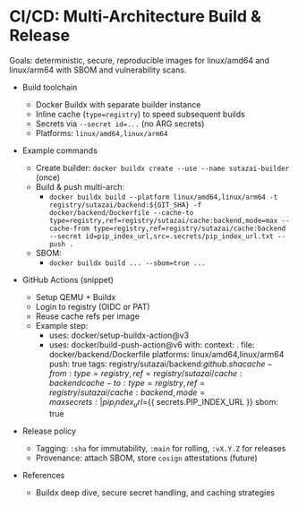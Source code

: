 # CI/CD: Multi-Architecture Build & Release

Goals: deterministic, secure, reproducible images for linux/amd64 and linux/arm64 with SBOM and vulnerability scans.

- Build toolchain
  - Docker Buildx with separate builder instance
  - Inline cache (`type=registry`) to speed subsequent builds
  - Secrets via `--secret id=...` (no ARG secrets)
  - Platforms: `linux/amd64,linux/arm64`

- Example commands
  - Create builder: `docker buildx create --use --name sutazai-builder` (once)
  - Build & push multi-arch:
    - `docker buildx build --platform linux/amd64,linux/arm64 -t registry/sutazai/backend:${GIT_SHA} -f docker/backend/Dockerfile --cache-to type=registry,ref=registry/sutazai/cache:backend,mode=max --cache-from type=registry,ref=registry/sutazai/cache:backend --secret id=pip_index_url,src=.secrets/pip_index_url.txt --push .`
  - SBOM:
    - `docker buildx build ... --sbom=true ...`

- GitHub Actions (snippet)
  - Setup QEMU + Buildx
  - Login to registry (OIDC or PAT)
  - Reuse cache refs per image
  - Example step:
    - uses: docker/setup-buildx-action@v3
    - uses: docker/build-push-action@v6
      with:
        context: .
        file: docker/backend/Dockerfile
        platforms: linux/amd64,linux/arm64
        push: true
        tags: registry/sutazai/backend:${{ github.sha }}
        cache-from: type=registry,ref=registry/sutazai/cache:backend
        cache-to: type=registry,ref=registry/sutazai/cache:backend,mode=max
        secrets: |
          pip_index_url=${{ secrets.PIP_INDEX_URL }}
        sbom: true

- Release policy
  - Tagging: `:sha` for immutability, `:main` for rolling, `:vX.Y.Z` for releases
  - Provenance: attach SBOM, store `cosign` attestations (future)

- References
  - Buildx deep dive, secure secret handling, and caching strategies
